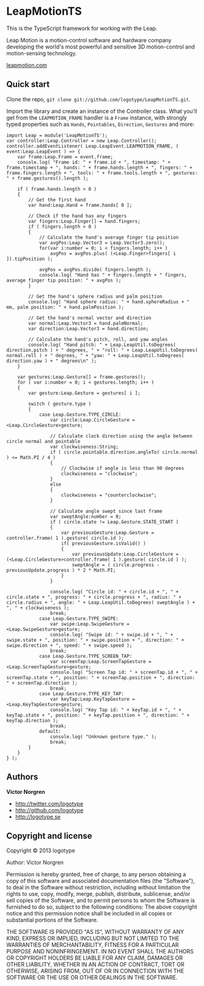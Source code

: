 LeapMotionTS
=================

This is the TypeScript framework for working with the Leap.

Leap Motion is a motion-control software and hardware company developing the world's most powerful and sensitive 3D motion-control and motion-sensing technology.

[leapmotion.com](http://www.leapmotion.com)

Quick start
-----------

Clone the repo, `git clone git://github.com/logotype/LeapMotionTS.git`.

Import the library and create an instance of the Controller class. What you'll get from the `LEAPMOTION_FRAME` handler is a `Frame` instance,
with strongly typed properties such as `Hands`, `Pointables`, `Direction`, `Gestures` and more:

    import Leap = module('LeapMotionTS');
    var controller:Leap.Controller = new Leap.Controller();
    controller.addEventListener( Leap.LeapEvent.LEAPMOTION_FRAME, ( event:Leap.LeapEvent ) => {
        var frame:Leap.Frame = event.frame;
        console.log( "Frame id: " + frame.id + ", timestamp: " + frame.timestamp + ", hands: " + frame.hands.length + ", fingers: " + frame.fingers.length + ", tools: " + frame.tools.length + ", gestures: " + frame.gestures().length );

        if ( frame.hands.length > 0 )
        {
            // Get the first hand
            var hand:Leap.Hand = frame.hands[ 0 ];

            // Check if the hand has any fingers
            var fingers:Leap.Finger[] = hand.fingers;
            if ( fingers.length > 0 )
            {
                // Calculate the hand's average finger tip position
                var avgPos:Leap.Vector3 = Leap.Vector3.zero();
                for(var i:number = 0; i < fingers.length; i++ )
                    avgPos = avgPos.plus( (<Leap.Finger>fingers[ i ]).tipPosition );

                avgPos = avgPos.divide( fingers.length );
                console.log( "Hand has " + fingers.length + " fingers, average finger tip position: " + avgPos );
            }

            // Get the hand's sphere radius and palm position
            console.log( "Hand sphere radius: " + hand.sphereRadius + " mm, palm position: " + hand.palmPosition );

            // Get the hand's normal vector and direction
            var normal:Leap.Vector3 = hand.palmNormal;
            var direction:Leap.Vector3 = hand.direction;

            // Calculate the hand's pitch, roll, and yaw angles
            console.log( "Hand pitch: " + Leap.LeapUtil.toDegrees( direction.pitch ) + " degrees, " + "roll: " + Leap.LeapUtil.toDegrees( normal.roll ) + " degrees, " + "yaw: " + Leap.LeapUtil.toDegrees( direction.yaw ) + " degrees\n" );
        }

        var gestures:Leap.Gesture[] = frame.gestures();
        for ( var i:number = 0; i < gestures.length; i++ )
        {
            var gesture:Leap.Gesture = gestures[ i ];

            switch ( gesture.type )
            {
                case Leap.Gesture.TYPE_CIRCLE:
                    var circle:Leap.CircleGesture = <Leap.CircleGesture>gesture;

                    // Calculate clock direction using the angle between circle normal and pointable
                    var clockwiseness:String;
                    if ( circle.pointable.direction.angleTo( circle.normal ) <= Math.PI / 4 )
                    {
                        // Clockwise if angle is less than 90 degrees
                        clockwiseness = "clockwise";
                    }
                    else
                    {
                        clockwiseness = "counterclockwise";
                    }

                    // Calculate angle swept since last frame
                    var sweptAngle:number = 0;
                    if ( circle.state != Leap.Gesture.STATE_START )
                    {
                        var previousGesture:Leap.Gesture = controller.frame( 1 ).gesture( circle.id );
                        if( previousGesture.isValid() )
                        {
                            var previousUpdate:Leap.CircleGesture = (<Leap.CircleGesture>controller.frame( 1 ).gesture( circle.id ) );
                            sweptAngle = ( circle.progress - previousUpdate.progress ) * 2 * Math.PI;
                        }
                    }

                    console.log( "Circle id: " + circle.id + ", " + circle.state + ", progress: " + circle.progress + ", radius: " + circle.radius + ", angle: " + Leap.LeapUtil.toDegrees( sweptAngle ) + ", " + clockwiseness );
                    break;
                case Leap.Gesture.TYPE_SWIPE:
                    var swipe:Leap.SwipeGesture = <Leap.SwipeGesture>gesture;
                    console.log( "Swipe id: " + swipe.id + ", " + swipe.state + ", position: " + swipe.position + ", direction: " + swipe.direction + ", speed: " + swipe.speed );
                    break;
                case Leap.Gesture.TYPE_SCREEN_TAP:
                    var screenTap:Leap.ScreenTapGesture = <Leap.ScreenTapGesture>gesture;
                    console.log( "Screen Tap id: " + screenTap.id + ", " + screenTap.state + ", position: " + screenTap.position + ", direction: " + screenTap.direction );
                    break;
                case Leap.Gesture.TYPE_KEY_TAP:
                    var keyTap:Leap.KeyTapGesture = <Leap.KeyTapGesture>gesture;
                    console.log( "Key Tap id: " + keyTap.id + ", " + keyTap.state + ", position: " + keyTap.position + ", direction: " + keyTap.direction );
                    break;
                default:
                    console.log( "Unknown gesture type." );
                    break;
            }
        }
    } );


Authors
-------

**Victor Norgren**

+ http://twitter.com/logotype
+ http://github.com/logotype
+ http://logotype.se

Copyright and license
---------------------

Copyright © 2013 logotype

Author: Victor Norgren

Permission is hereby granted, free of charge, to any person obtaining a copy
of this software and associated documentation files (the "Software"), to
deal in the Software without restriction, including without limitation the
rights to use, copy, modify, merge, publish, distribute, sublicense, and/or
sell copies of the Software, and to permit persons to whom the Software is
furnished to do so, subject to the following conditions:  The above copyright
notice and this permission notice shall be included in all copies or
substantial portions of the Software.

THE SOFTWARE IS PROVIDED "AS IS", WITHOUT WARRANTY OF ANY KIND, EXPRESS OR
IMPLIED, INCLUDING BUT NOT LIMITED TO THE WARRANTIES OF MERCHANTABILITY,
FITNESS FOR A PARTICULAR PURPOSE AND NONINFRINGEMENT. IN NO EVENT SHALL THE
AUTHORS OR COPYRIGHT HOLDERS BE LIABLE FOR ANY CLAIM, DAMAGES OR OTHER
LIABILITY, WHETHER IN AN ACTION OF CONTRACT, TORT OR OTHERWISE, ARISING FROM,
OUT OF OR IN CONNECTION WITH THE SOFTWARE OR THE USE OR OTHER DEALINGS
IN THE SOFTWARE. 
